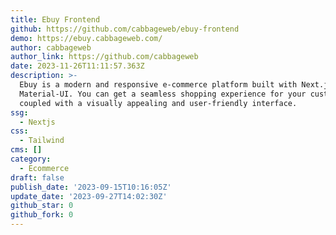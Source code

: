 ```yaml
---
title: Ebuy Frontend
github: https://github.com/cabbageweb/ebuy-frontend
demo: https://ebuy.cabbageweb.com/
author: cabbageweb
author_link: https://github.com/cabbageweb
date: 2023-11-26T11:11:57.363Z
description: >-
  Ebuy is a modern and responsive e-commerce platform built with Next.js and
  Material-UI. You can get a seamless shopping experience for your customers,
  coupled with a visually appealing and user-friendly interface.
ssg:
  - Nextjs
css:
  - Tailwind
cms: []
category:
  - Ecommerce
draft: false
publish_date: '2023-09-15T10:16:05Z'
update_date: '2023-09-27T14:02:30Z'
github_star: 0
github_fork: 0
---
```

